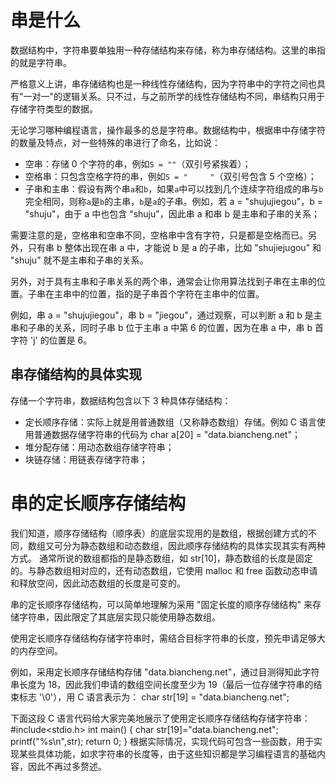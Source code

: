 

# 串是什么
数据结构中，字符串要单独用一种存储结构来存储，称为串存储结构。这里的串指的就是字符串。

严格意义上讲，串存储结构也是一种线性存储结构，因为字符串中的字符之间也具有"一对一"的逻辑关系。只不过，与之前所学的线性存储结构不同，串结构只用于存储字符类型的数据。

无论学习哪种编程语言，操作最多的总是字符串。数据结构中，根据串中存储字符的数量及特点，对一些特殊的串进行了命名，比如说：
* 空串：存储 0 个字符的串，例如`S = ""`（双引号紧挨着）；
* 空格串：只包含空格字符的串，例如`S = "     "`（双引号包含 5 个空格）；
* 子串和主串：假设有两个串`a`和`b`，如果`a`中可以找到几个连续字符组成的串与`b`完全相同，则称`a`是`b`的主串，`b`是`a`的子串。例如，若 a = "shujujiegou"，b = "shuju"，由于 a  中也包含 "shuju"，因此串 a 和串 b 是主串和子串的关系；

需要注意的是，空格串和空串不同，空格串中含有字符，只是都是空格而已。另外，只有串 b 整体出现在串 a 中，才能说 b 是 a 的子串，比如 "shujiejugou" 和 "shuju" 就不是主串和子串的关系。

另外，对于具有主串和子串关系的两个串，通常会让你用算法找到子串在主串的位置。子串在主串中的位置，指的是子串首个字符在主串中的位置。

例如，串 a = "shujujiegou"，串 b = "jiegou"，通过观察，可以判断 a 和 b 是主串和子串的关系，同时子串 b 位于主串 a 中第 6 的位置，因为在串 a 中，串 b 首字符 'j' 的位置是 6。

## 串存储结构的具体实现
存储一个字符串，数据结构包含以下 3 种具体存储结构：
* 定长顺序存储：实际上就是用普通数组（又称静态数组）存储。例如 C 语言使用普通数据存储字符串的代码为 char a[20] = "data.biancheng.net"；
* 堆分配存储：用动态数组存储字符串；
* 块链存储：用链表存储字符串；

# 串的定长顺序存储结构
我们知道，顺序存储结构（顺序表）的底层实现用的是数组，根据创建方式的不同，数组又可分为静态数组和动态数组，因此顺序存储结构的具体实现其实有两种方式。
通常所说的数组都指的是静态数组，如 str[10]，静态数组的长度是固定的。与静态数组相对应的，还有动态数组，它使用 malloc 和 free 函数动态申请和释放空间，因此动态数组的长度是可变的。

串的定长顺序存储结构，可以简单地理解为采用 "固定长度的顺序存储结构" 来存储字符串，因此限定了其底层实现只能使用静态数组。

使用定长顺序存储结构存储字符串时，需结合目标字符串的长度，预先申请足够大的内存空间。

例如，采用定长顺序存储结构存储 "data.biancheng.net"，通过目测得知此字符串长度为 18，因此我们申请的数组空间长度至少为 19（最后一位存储字符串的结束标志 '\0'），用 C 语言表示为：
char str[19] = "data.biancheng.net";

下面这段 C 语言代码给大家完美地展示了使用定长顺序存储结构存储字符串：
#include<stdio.h>
int main()
{
    char str[19]="data.biancheng.net";
    printf("%s\n",str);
    return 0;
}
根据实际情况，实现代码可包含一些函数，用于实现某些具体功能，如求字符串的长度等，由于这些知识都是学习编程语言的基础内容，因此不再过多赘述。

